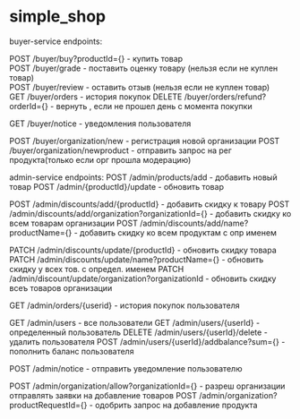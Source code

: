 # simple_shop

buyer-service endpoints:

POST /buyer/buy?productId={} - купить товар\
POST /buyer/grade - поставить оценку товару (нельзя если не куплен товар)\
POST /buyer/review - оставить отзыв (нельзя если не куплен товар)\
GET /buyer/orders - история покупок
DELETE /buyer/orders/refund?orderId={} - вернуть , если не прошел день с момента покупки

GET /buyer/notice - уведомления пользователя

POST /buyer/organization/new - регистрация новой организации
POST /buyer/organization/newproduct - отправить запрос на рег продукта(только если орг прошла модерацию)

admin-service endpoints:
POST /admin/products/add - добавить новый товар
POST /admin/{productId}/update - обновить товар

POST /admin/discounts/add/{productId} - добавить скидку к товару
POST /admin/discounts/add/organization?organizationId={} - добавить скидку ко всем товарам организации
POST /admin/discounts/add/name?productName={} -  добавить скидку ко всем продуктам с опр именем

PATCH /admin/discounts/update/{productId} - обновить скидку товара
PATCH /admin/discounts/update/name?productName={} - обновить скидку у всех тов. с определ. именем
PATCH /admin/discount/update/organization?organizationId - обновить скидку всеъ товаров организации

GET /admin/orders/{userid} - история покупок пользователя

GET /admin/users - все пользователи
GET /admin/users/{userId} - определенный пользователь
DELETE /admin/users/{userId}/delete - удалить пользователя
POST /admin/users/{userId}/addbalance?sum={} - пополнить баланс пользователя

POST /admin/notice - отправить уведомление пользователю

POST /admin/organization/allow?organizationId={} - разреш организации отправлять заявки на добавление товаров
POST /admin/organization?productRequestId={} - одобрить запрос на добавление продукта
